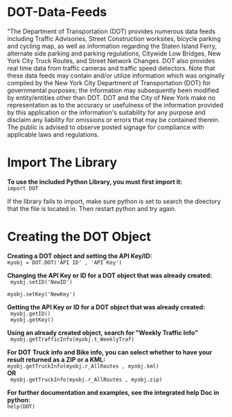 <h1>DOT-Data-Feeds</h1>
<p>
"The Department of Transportation (DOT) provides numerous data feeds including Traffic Advisories, Street Construction worksites, bicycle parking and cycling map, as well as information regarding the Staten Island Ferry, alternate side parking and parking regulations, Citywide Low Bridges, New York City Truck Routes, and Street Network Changes.  DOT also provides real time data from traffic cameras and traffic speed detectors.  Note that these data feeds may contain and/or utilize information which was originally compiled by the New York City Department of Transportation (DOT) for governmental purposes; the information may subsequently been modified by entity/entities other than DOT. DOT and the City of New York make no representation as to the accuracy or usefulness of the information provided by this application or the information's suitability for any purpose and disclaim any liability for omissions or errors that may be contained therein. The public is advised to observe posted signage for compliance with applicable laws and regulations.
</p>

<h1>Import The Library</h1>

<b>To use the included Python Library, you must first import it:</b><br />
<code>import DOT</code>

If the library fails to import, make sure python is set to search the directory that the file is located in. Then restart python and try again.


<h1>Creating the DOT Object</h1>

<b>Creating a DOT object and setting the API Key/ID:</b><br />
<code>myobj = DOT.DOT('API ID' , 'API Key') </code>


<b>Changing the API Key or ID for a DOT object that was already created: </b><br />
<code>
myobj.setID('NewID')<br />
myobj.setKey('NewKey')
</code>


<b>Getting the API Key or ID for a DOT object that was already created: </b><br />
<code>
myobj.getID() <br />
myobj.getKey()
</code>


<b> Using an already created object, search for "Weekly Traffic Info"</b><br />
<code>
myobj.getTrafficInfo(myobj.t_WeeklyTraf)
</code>



<b>For DOT Truck info and Bike info, you can select whether to have your result returned as a ZIP or a KML: </b>
<code>
myobj.getTruckInfo(myobj.r_AllRoutes , myobj.kml)</code><br />
<b>OR</b><br />
<code>
myobj.getTruckInfo(myobj.r_AllRoutes , myobj.zip)
</code>

<b>For further documentation and examples, see the integrated help Doc in python:</b><br />
<code>help(DOT) </code>







